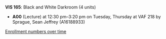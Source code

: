 **VIS 165**: Black and White Darkroom (4 units)

- **A00** (Lecture) at 12:30 pm–3:20 pm on Tuesday, Thursday at VAF 218 by Sprague, Sean Jeffrey (A16188933)

[Enrollment numbers over time](./VIS165.tsv)
